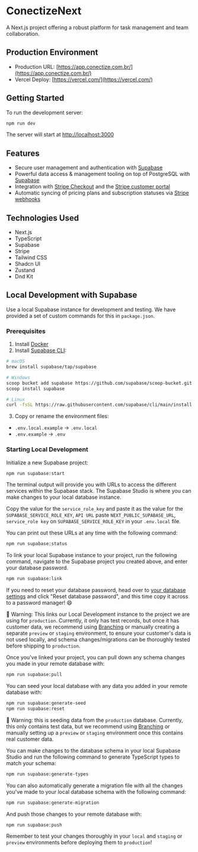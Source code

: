 # ConectizeNext

A Next.js project offering a robust platform for task management and team collaboration.

## Production Environment

- Production URL: [https://app.conectize.com.br/](https://app.conectize.com.br/)
- Vercel Deploy: [https://vercel.com/](https://vercel.com/)

## Getting Started

To run the development server:

```bash
npm run dev
```

The server will start at [http://localhost:3000](http://localhost:3000)

## Features

- Secure user management and authentication with [Supabase](https://supabase.io/docs/guides/auth)
- Powerful data access & management tooling on top of PostgreSQL with [Supabase](https://supabase.io/docs/guides/database)
- Integration with [Stripe Checkout](https://stripe.com/docs/payments/checkout) and the [Stripe customer portal](https://stripe.com/docs/billing/subscriptions/customer-portal)
- Automatic syncing of pricing plans and subscription statuses via [Stripe webhooks](https://stripe.com/docs/webhooks)

## Technologies Used

- Next.js
- TypeScript
- Supabase
- Stripe
- Tailwind CSS
- Shadcn UI
- Zustand
- Dnd Kit

## Local Development with Supabase

Use a local Supabase instance for development and testing. We have provided a set of custom commands for this in `package.json`.

### Prerequisites

1. Install [Docker](https://www.docker.com/get-started/)
2. Install [Supabase CLI](https://supabase.com/docs/guides/local-development/cli/getting-started):

```bash
# macOS
brew install supabase/tap/supabase

# Windows
scoop bucket add supabase https://github.com/supabase/scoop-bucket.git
scoop install supabase

# Linux
curl -fsSL https://raw.githubusercontent.com/supabase/cli/main/install.sh | bash
```

3. Copy or rename the environment files:

- `.env.local.example` -> `.env.local`
- `.env.example` -> `.env`

### Starting Local Development

Initialize a new Supabase project:

```bash
npm run supabase:start
```

The terminal output will provide you with URLs to access the different services within the Supabase stack. The Supabase Studio is where you can make changes to your local database instance.

Copy the value for the `service_role_key` and paste it as the value for the `SUPABASE_SERVICE_ROLE_KEY`, `API URL` paste `NEXT_PUBLIC_SUPABASE_URL`, `service_role key` on `SUPABASE_SERVICE_ROLE_KEY` in your `.env.local` file.

You can print out these URLs at any time with the following command:

```bash
npm run supabase:status
```

To link your local Supabase instance to your project, run the following command, navigate to the Supabase project you created above, and enter your database password.

```bash
npm run supabase:link
```

If you need to reset your database password, head over to [your database settings](https://supabase.com/dashboard/project/_/settings/database) and click "Reset database password", and this time copy it across to a password manager! 😄

🚧 Warning: This links our Local Development instance to the project we are using for `production`. Currently, it only has test records, but once it has customer data, we recommend using [Branching](https://supabase.com/docs/guides/platform/branching) or manually creating a separate `preview` or `staging` environment, to ensure your customer's data is not used locally, and schema changes/migrations can be thoroughly tested before shipping to `production`.

Once you've linked your project, you can pull down any schema changes you made in your remote database with:

```bash
npm run supabase:pull
```

You can seed your local database with any data you added in your remote database with:

```bash
npm run supabase:generate-seed
npm run supabase:reset
```

🚧 Warning: this is seeding data from the `production` database. Currently, this only contains test data, but we recommend using [Branching](https://supabase.com/docs/guides/platform/branching) or manually setting up a `preview` or `staging` environment once this contains real customer data.

You can make changes to the database schema in your local Supabase Studio and run the following command to generate TypeScript types to match your schema:

```bash
npm run supabase:generate-types
```

You can also automatically generate a migration file with all the changes you've made to your local database schema with the following command:

```bash
npm run supabase:generate-migration
```

And push those changes to your remote database with:

```bash
npm run supabase:push
```

Remember to test your changes thoroughly in your `local` and `staging` or `preview` environments before deploying them to `production`!
